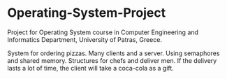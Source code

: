 # Operating-System-Project
Project for Operating System course in Computer Engineering and Informatics Department, University of Patras, Greece.

System for ordering pizzas. 
Many clients and a server. 
Using semaphores and shared memory. 
Structures for chefs and deliver men. 
If the delivery lasts a lot of time, the client will take a coca-cola as a gift.
